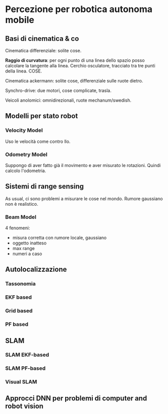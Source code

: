 # Percezione per robotica autonoma mobile

## Basi di cinematica & co

Cinematica differenziale: solite cose.

**Raggio di curvatura**: per ogni punto di una linea dello spazio posso calcolare la tangente alla linea. Cerchio osculatore, tracciato tra tre punti della linea. COSE.

Cinematica ackermann: solite cose, differenziale sulle ruote dietro.

Synchro-drive: due motori, cose complicate, trasla.

Veicoli anolomici: omnidirezionali, ruote mechanum/swedish.

## Modelli per stato robot

### Velocity Model

Uso le  velocità come contro llo. 

### Odometry Model

Suppongo di aver fatto già il movimento e aver misurato le rotazioni. Quindi calcolo l'odometria.
  
## Sistemi di range sensing

As usual, ci sono problemi a misurare le cose nel mondo. Rumore gaussiano non è realistico.

### Beam Model

4 fenomeni:

- misura corretta con rumore locale, gaussiano
- oggetto inatteso
- max range
- numeri a caso



## Autolocalizzazione

### Tassonomia

### EKF based

### Grid based

### PF based

## SLAM

### SLAM EKF-based

### SLAM PF-based

### Visual SLAM

## Approcci DNN per problemi di computer and robot vision